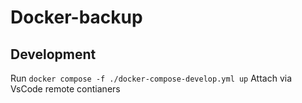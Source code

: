 # Docker-backup


## Development

Run `docker compose -f ./docker-compose-develop.yml up`
Attach via VsCode remote contianers 